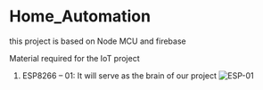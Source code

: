 # Home_Automation
this project is based on Node MCU and firebase

Material required for the IoT project

1. ESP8266 – 01: It will serve as the brain of our project
![ESP-01](https://user-images.githubusercontent.com/48655841/125481260-8d00b537-9fdf-4931-b39f-68a540694fb7.jpeg)


